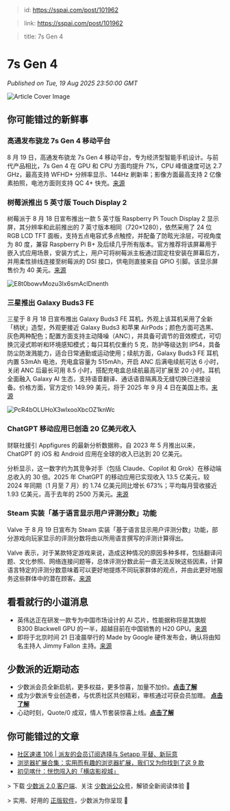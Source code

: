 > id: https://sspai.com/post/101962

> link: https://sspai.com/post/101962

> title: 7s Gen 4

# 7s Gen 4
_Published on Tue, 19 Aug 2025 23:50:00 GMT_

![Article Cover Image](https://cdnfile.sspai.com/2025/8/20/article/f6714db6-d42c-b15a-5d28-b669b6501880.png)  

你可能错过的新鲜事
---------

### 高通发布骁龙 7s Gen 4 移动平台

8 月 19 日，高通发布骁龙 7s Gen 4 移动平台，专为经济型智能手机设计。与前代产品相比，7s Gen 4 在 GPU 和 CPU 方面均提升 7%，CPU 峰值速度可达 2.7 GHz，最高支持 WFHD+ 分辨率显示、144Hz 刷新率；影像方面最高支持 2 亿像素拍照，电池方面则支持 QC 4+ 快充。[来源](https://www.engadget.com/mobile/qualcomms-latest-snapdragon-chips-offer-slight-power-up-for-budget-smartphones-130017850.html)

### 树莓派推出 5 英寸版 Touch Display 2

树莓派于 8 月 18 日宣布推出一款 5 英寸版 Raspberry Pi Touch Display 2 显示屏，其分辨率和此前推出的 7 英寸版本相同（720×1280），依然采用了 24 位 RGB LCD TFT 面板，支持五点电容式多点触控，并配备了防眩光涂层，可视角度为 80 度，兼容 Raspberry Pi B+ 及后续几乎所有版本。官方推荐将该屏幕用于嵌入式应用场景，安装方式上，用户可将树莓派主板通过固定柱安装在屏幕后方，并用柔性排线连接至树莓派的 DSI 接口，供电则直接来自 GPIO 引脚。该显示屏售价为 40 美元。[来源](https://www.ithome.com/0/876/213.htm)

![E8t0bowvMozu3Ix6smAclDnenth](https://cdnfile.sspai.com/editor/u_/d2ica6lb34te1l2ttot0.png?imageView2/2/w/1120/q/90/interlace/1/ignore-error/1/format/webp)

### 三星推出 Galaxy Buds3 FE

三星于 8 月 18 日宣布推出 Galaxy Buds3 FE 耳机，外观上该耳机采用了全新「柄状」造型，外观更接近 Galaxy Buds3 和苹果 AirPods；颜色方面可选黑、灰色两种配色；配置方面支持主动降噪（ANC），并具备可调节的音效模式，可切换沉浸式聆听和环境感知模式；每只耳机仅重约 5 克，防护等级达到 IP54，具备防尘防泼溅能力，适合日常通勤或运动使用；续航方面，Galaxy Buds3 FE 耳机内置 53mAh 电池，充电盒容量为 515mAh，开启 ANC 后满电续航可达 6 小时，关闭 ANC 后最长可用 8.5 小时，搭配充电盒总续航最高可扩展至 20 小时。耳机全面融入 Galaxy AI 生态，支持语音翻译、通话语音隔离及无缝切换已连接设备。价格方面，官方定价 149.99 美元，将于 2025 年 9 月 4 日在美国上市。[来源](https://www.ithome.com/0/876/374.htm)

![PcR4bOLUHoX3wIxooXbcOZ1knWc](https://cdnfile.sspai.com/editor/u_/d2ica6tb34te1l2ttotg.png?imageView2/2/w/1120/q/90/interlace/1/ignore-error/1/format/webp)

### ChatGPT 移动应用已创造 20 亿美元收入

财联社援引 Appfigures 的最新分析数据称，自 2023 年 5 月推出以来，ChatGPT 的 iOS 和 Android 应用在全球的收入已达到 20 亿美元。

分析显示，这一数字约为其竞争对手（包括 Claude、Copilot 和 Grok）在移动端总收入的 30 倍。2025 年 ChatGPT 的移动应用已实现收入 13.5 亿美元，较 2024 年同期（1 月至 7 月）的 1.74 亿美元同比增长 673%；平均每月营收接近 1.93 亿美元，高于去年的 2500 万美元。[来源](https://www.pingwest.com/w/306959)

### Steam 实装「基于语言显示用户评测分数」功能

Valve 于 8 月 19 日宣布为 Steam 实装「基于语言显示用户评测分数」功能，部分游戏向玩家显示的评测分数将由以所用语言撰写的评测计算得出。

Valve 表示，对于某款特定游戏来说，造成这种情况的原因多种多样，包括翻译问题、文化参照、网络连接问题等，总体评测分数此前一直无法反映这些因素，计算语言特定的评测分数意味着可以更好地提炼不同玩家群体的观点，并由此更好地服务这些群体中的潜在顾客。[来源](https://www.gcores.com/articles/203311)

看看就行的小道消息
---------

-   英伟达正在研发一款专为中国市场设计的 AI 芯片，性能据称将是其旗舰 B300 Blackwell GPU 的一半，超越目前在中国销售的 H20 GPU。[来源](https://techcrunch.com/2025/08/19/nvidia-said-to-be-developing-new-more-powerful-ai-chip-for-sale-in-china/)
-   即将于北京时间 21 日凌晨举行的 Made by Google 硬件发布会，确认将由知名主持人 Jimmy Fallon 主持。[来源](https://9to5google.com/2025/08/19/pixel-10-event-host/)

少数派的近期动态
--------

-   少数派会员全新启航，更多权益，更多惊喜，加量不加价。[**点击了解**](https://sspai.com/post/101440)
-   成为少数派专业创造者，与优质社区共创精彩，审核通过可获会员加赠。 [**点击了解**](https://sspai.com/page/verified/)
-   心动时刻，Quote/0 成双，情人节套装惊喜上线。[**点击了解**](https://sspai.com/create/quote0)

你可能错过的文章
--------

-   [社区速递 106 | 派友的会员订阅选择与 Setapp 平替、新玩意](https://sspai.com/post/101948)
-   [浏览器扩展合集：实用而有趣的浏览器扩展，我们又为你找到了这 9 款](https://sspai.com/post/101936)
-   [初见喀什：恍惚闯入的「横店影视城」](https://sspai.com/post/100766)

\> 下载 [少数派 2.0 客户端](https://sspai.com/page/client)、关注 [少数派公众号](https://sspai.com/s/J71e)，解锁全新阅读体验 📰

\> 实用、好用的 [正版软件](https://sspai.com/mall)，少数派为你呈现 🚀
